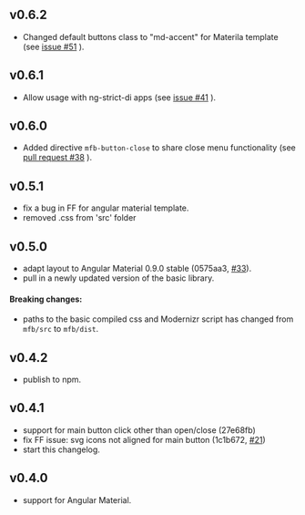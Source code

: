 ## v0.6.2

 * Changed default buttons class to "md-accent" for Materila template (see [issue #51](https://github.com/nobitagit/ng-material-floating-button/issues/51) ).

## v0.6.1

 * Allow usage with ng-strict-di apps (see [issue #41](https://github.com/nobitagit/ng-material-floating-button/issues/41) ).

## v0.6.0

 * Added directive `mfb-button-close` to share close menu functionality (see [pull request #38](https://github.com/nobitagit/ng-material-floating-button/pull/38) ).

## v0.5.1

 * fix a bug in FF for angular material template.
 * removed .css from 'src' folder

## v0.5.0

 * adapt layout to Angular Material 0.9.0 stable (0575aa3, [#33](https://github.com/nobitagit/ng-material-floating-button/issues/33)).
 * pull in a newly updated version of the basic library.

#### Breaking changes:
 * paths to the basic compiled css and Modernizr script has changed from `mfb/src` to `mfb/dist`.

## v0.4.2

 * publish to npm.

## v0.4.1

 * support for main button click other than open/close (27e68fb)
 * fix FF issue: svg icons not aligned for main button (1c1b672, [#21](https://github.com/nobitagit/ng-material-floating-button/issues/21))
 * start this changelog.

## v0.4.0

 * support for Angular Material.
